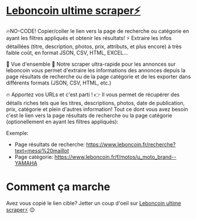 # [Leboncoin ultime scraper⚡](https://apify.com/azzouzana/leboncoin-ultime-scraper) 
🔥NO-CODE! Copier/coller le lien vers la page de recherche ou catégorie en ayant les filtres appliqués et obtenir les résultats! ⚡ Extraire les infos détaillées (titre, description, photos, prix, attributs, et plus encore) à très faible coût, en format JSON, CSV, HTML, EXCEL...

🤩 Vue d'ensemble
🚀 Notre scraper ultra-rapide pour les annonces sur leboncoin vous permet d'extraire les informations des annonces depuis la page résultats de recherche ou de la page catégorie et de les exporter dans différents formats (JSON, CSV, HTML, etc.) 

🔥 Apportez vos URLs et c'est parti !
👉 Il vous permet de récupérer des détails riches tels que les titres, descriptions, photos, date de publication, prix, catégorie et plein d'autres information! Tout ce dont vous avez besoin c'est le lien vers la page résultats de recherche ou la page catégorie (optionellement en ayant les filtres appliqués):

Exemple:

- Page résultats de recherche: https://www.leboncoin.fr/recherche?text=messi%20maillot
- Page catégorie: https://www.leboncoin.fr/f/motos/u_moto_brand--YAMAHA

# Comment ça marche
Avez vous copié le lien cible? Jetter un coup d'oeil sur [Leboncoin ultime scraper⚡](https://apify.com/azzouzana/leboncoin-ultime-scraper) 😉 

